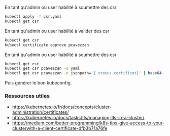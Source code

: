En tant qu'admin ou user habilité à soumettre des csr

```bash
kubectl apply -f csr.yaml
kubectl get csr
```

En tant qu'admin ou user habilité à valider des csr

```bash
kubectl get csr
kubectl certificate approve pcavezzan
```

En tant qu'admin ou user habilité à soumettre des csr

```bash
kubectl get csr 
kubectl get csr pcavezzan -o yaml
kubectl get csr pcavezzan -o jsonpath='{.status.certificat}' | base64 --decode > pcavezzan.crt
```

Puis générer le bon kubeconfig.

### Ressources utiles

* https://kubernetes.io/fr/docs/concepts/cluster-administration/certificates/
* https://kubernetes.io/docs/tasks/tls/managing-tls-in-a-cluster/
* https://medium.com/better-programming/k8s-tips-give-access-to-your-clusterwith-a-client-certificate-dfb3b71a76fe



